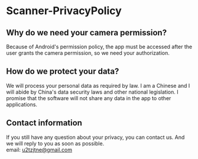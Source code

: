 # Scanner-PrivacyPolicy

## Why do we need your camera permission?
Because of Android's permission policy, the app must be accessed after the user grants the camera permission, so we need your authorization.

## How do we protect your data?
We will process your personal data as required by law. I am a Chinese and I will abide by China's data security laws and other national legislation. I promise that the software will not share any data in the app to other applications.

## Contact information
If you still have any question about your privacy, you can contact us. And we will reply to you as soon as possible.  
email: u2tzjtne@gmail.com
